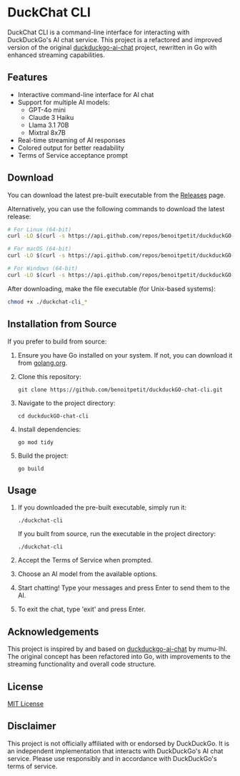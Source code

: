 # DuckChat CLI

DuckChat CLI is a command-line interface for interacting with DuckDuckGo's AI chat service. This project is a refactored and improved version of the original [duckduckgo-ai-chat](https://github.com/mumu-lhl/duckduckgo-ai-chat) project, rewritten in Go with enhanced streaming capabilities.

## Features

- Interactive command-line interface for AI chat
- Support for multiple AI models:
  - GPT-4o mini
  - Claude 3 Haiku
  - Llama 3.1 70B
  - Mixtral 8x7B
- Real-time streaming of AI responses
- Colored output for better readability
- Terms of Service acceptance prompt

## Download

You can download the latest pre-built executable from the [Releases](https://github.com/benoitpetit/duckduckGO-chat-cli/releases) page.

Alternatively, you can use the following commands to download the latest release:

```bash
# For Linux (64-bit)
curl -LO $(curl -s https://api.github.com/repos/benoitpetit/duckduckGO-chat-cli/releases/latest | grep "browser_download_url.*linux_amd64" | cut -d '"' -f 4)

# For macOS (64-bit)
curl -LO $(curl -s https://api.github.com/repos/benoitpetit/duckduckGO-chat-cli/releases/latest | grep "browser_download_url.*darwin_amd64" | cut -d '"' -f 4)

# For Windows (64-bit)
curl -LO $(curl -s https://api.github.com/repos/benoitpetit/duckduckGO-chat-cli/releases/latest | grep "browser_download_url.*windows_amd64.exe" | cut -d '"' -f 4)
```

After downloading, make the file executable (for Unix-based systems):

```bash
chmod +x ./duckchat-cli_*
```

## Installation from Source

If you prefer to build from source:

1. Ensure you have Go installed on your system. If not, you can download it from [golang.org](https://golang.org/).

2. Clone this repository:
   ```
   git clone https://github.com/benoitpetit/duckduckGO-chat-cli.git
   ```

3. Navigate to the project directory:
   ```
   cd duckduckGO-chat-cli
   ```

4. Install dependencies:
   ```
   go mod tidy
   ```

5. Build the project:
   ```
   go build
   ```

## Usage

1. If you downloaded the pre-built executable, simply run it:
   ```
   ./duckchat-cli
   ```
   
   If you built from source, run the executable in the project directory:
   ```
   ./duckchat-cli
   ```

2. Accept the Terms of Service when prompted.

3. Choose an AI model from the available options.

4. Start chatting! Type your messages and press Enter to send them to the AI.

5. To exit the chat, type 'exit' and press Enter.

## Acknowledgements

This project is inspired by and based on [duckduckgo-ai-chat](https://github.com/mumu-lhl/duckduckgo-ai-chat) by mumu-lhl. The original concept has been refactored into Go, with improvements to the streaming functionality and overall code structure.

## License

[MIT License](LICENSE)

## Disclaimer

This project is not officially affiliated with or endorsed by DuckDuckGo. It is an independent implementation that interacts with DuckDuckGo's AI chat service. Please use responsibly and in accordance with DuckDuckGo's terms of service.